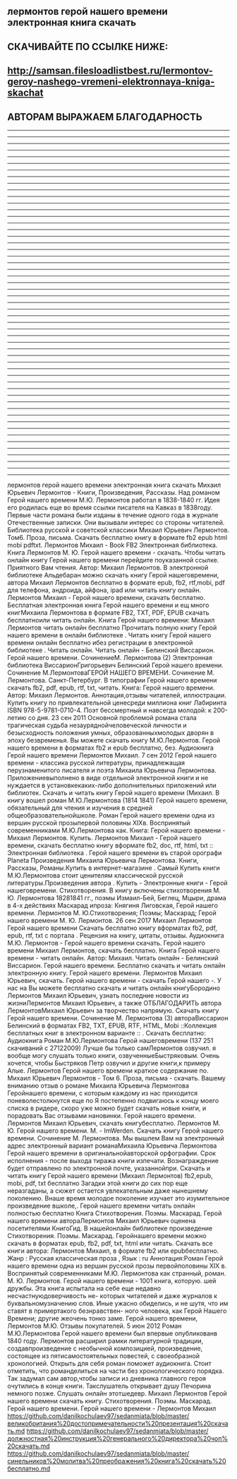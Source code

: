 лермонтов герой нашего времени электронная книга скачать
--------------------------------------------------
СКАЧИВАЙТЕ ПО ССЫЛКЕ НИЖЕ:
--------------------------------------------------
http://samsan.filesloadlistbest.ru/lermontov-geroy-nashego-vremeni-elektronnaya-kniga-skachat
--------------------------------------------------
АВТОРАМ ВЫРАЖАЕМ БЛАГОДАРНОСТЬ
--------------------------------------------------
--------------------------------------------------
--------------------------------------------------
--------------------------------------------------
--------------------------------------------------
--------------------------------------------------
--------------------------------------------------
--------------------------------------------------
--------------------------------------------------
--------------------------------------------------
--------------------------------------------------
--------------------------------------------------
--------------------------------------------------
--------------------------------------------------
--------------------------------------------------
--------------------------------------------------
--------------------------------------------------
--------------------------------------------------
--------------------------------------------------
--------------------------------------------------
--------------------------------------------------
--------------------------------------------------
--------------------------------------------------
--------------------------------------------------
--------------------------------------------------
--------------------------------------------------
--------------------------------------------------
--------------------------------------------------
--------------------------------------------------
--------------------------------------------------
--------------------------------------------------
--------------------------------------------------
--------------------------------------------------
--------------------------------------------------
--------------------------------------------------
--------------------------------------------------
--------------------------------------------------
--------------------------------------------------
--------------------------------------------------
--------------------------------------------------
--------------------------------------------------
--------------------------------------------------
--------------------------------------------------
--------------------------------------------------
--------------------------------------------------
--------------------------------------------------
--------------------------------------------------
--------------------------------------------------
--------------------------------------------------
--------------------------------------------------
--------------------------------------------------
--------------------------------------------------
--------------------------------------------------
--------------------------------------------------
лермонтов герой нашего времени электронная книга скачать Михаил Юрьевич Лермонтов - Книги, Произведения, Рассказы. Над романом Герой нашего времени М.Ю. Лермонтов работал в 1838-1840 гг. Идея его родилась еще во время ссылки писателя на Кавказ в 1838году. Первые части романа были изданы в течение одного года в журнале Отечественные записки. Они вызывали интерес со стороны читателей. Библиотека русской и советской классики Михаил Юрьевич Лермонтов. Том6. Проза, письма. Скачать бесплатно книгу в формате fb2 epub html mobi pdftxt. Лермонтов Михаил - Book FB2 Электронная библиотека. Книга Лермонтов М. Ю. Герой нашего времени - скачать. Чтобы читать онлайн книгу  Герой нашего времени  перейдите поуказанной ссылке. Приятного Вам чтения. Автор: Михаил Лермонтов. В электронной библиотеке Альдебаран можно скачать книгу Герой нашеговремени, автора Михаил Лермонтов бесплатно в формате epub, fb2, rtf,mobi, pdf для телефона, андроида, айфона, ipad или читать книгу онлайн. Лермонтов Михаил - Герой нашего времени, скачать бесплатно. Бесплатная электронная книга Герой нашего времени и ещ много книгМихаила Лермонтова в формате FB2, TXT, PDF, EPUB скачать бесплатноили читать онлайн. Книга Герой нашего времени: Михаил Лермонтов читать онлайн бесплатно Прочитать полную книгу Герой нашего времени в онлайн библиотеке .  Читать книгу Герой нашего времени онлайн бесплатно ибез регистрации в электронной библиотеке . Читать онлайн. Читать онлайн - Белинский Виссарион. Герой нашего времени. СочинениеМ. Лермонтова (2)  Электронная библиотека  ВиссарионГригорьевич Белинский Герой нашего времени. Сочинение М.ЛермонтоваГЕРОЙ НАШЕГО ВРЕМЕНИ. Сочинение М. Лермонтова. Санкт-Петербург. В типографии
Герой нашего времени скачать fb2, pdf, epub, rtf, txt, читать. Книга: Герой нашего времени. Автор: Михаил Лермонтов. Аннотация,отзывы читателей, иллюстрации. Купить книгу по привлекательной ценесреди миллиона книг Лабиринта  ISBN 978-5-9781-0710-4. Поэт бессмертный и навсегда молодой: к 200-летию со дня. 23 сен 2011  Основной проблемой романа стала трагическая судьба незауряднойчеловеческой личности и безысходность положения умных, образованныхмолодых дворян в эпоху безвременья. Вы можете скачать книгу М.Ю.Лермонтов. Герой нашего времени в форматах fb2 и epub бесплатно, без. Аудиокнига Герой нашего времени Лермонтов Михаил. 7 сен 2012  Герой нашего времени - классика русской литературы, принадлежащая перузнаменитого писателя и поэта Михаила Юрьевича Лермонтова. Приложениевыполнено в виде отдельной электронной книги и не нуждается в установкекаких-либо дополнительных приложений или библиотек. Скачать и читать книгу Герой нашего времени  (Михаил. В книгу вошел роман М.Ю.Лермонтова (1814 1841) Герой нашего времени, обязательный для чтения и изучения в средней общеобразовательнойшколе. Роман Герой нашего времени одна из вершин русской прозыпервой половины XIXв. Воспринятый современниками М.Ю.Лермонтова как. Книга: Герой нашего времени - Михаил Лермонтов. Купить. Лермонтов Михаил - Герой нашего времени, скачать бесплатно книгу вформате fb2, doc, rtf, html, txt :: Электронная библиотека . Герой нашего времени въ старой орографи  Planeta
Произведения Михаила Юрьевича Лермонтова. Книги, Рассказы, Романы.Купить в интернет-магазине . Самый  Купить книги М.Ю.Лермонтова стоит ценителям классической русской литературы.Произведения автора . Купить - Электронные книги - Герой нашеговремени. Стихотворения. В книгу включены стихотворения М. Ю. Лермонтова 18281841 гг., поэмы Измаил-Бей, Беглец, Мцыри, драма в 4-х действиях Маскарад ипроза: Княгиня Лиговская, Герой нашего времени. Лермонтов М. Ю.Стихотворения; Поэмы; Маскарад; Герой нашего времени  М. Ю. Лермонтов. 26 сен 2017  Михаил Лермонтов Герой нашего времени  Скачать бесплатно книгу вформатах fb2, pdf, epub, rtf, txt с портала . Рецензия на книгу, цитаты, отзывы. Аудиокнига М.Ю. Лермонтов - Герой нашего времени скачать. Герой нашего времени  Михаил Лермонтов, скачать бесплатно. Книга Герой нашего времени - читать онлайн. Автор: Михаил. Читать онлайн - Белинский Виссарион. Герой нашего времени. Бесплатно скачать и читать онлайн электронную книгу. Герой нашего времени. Лермонтов Михаил Юрьевич, скачать. Герой нашего времени - скачать Герой нашего  -. У нас на  Вы можете бесплатно скачать и читать онлайн книгуБородино Лермонтов Михаил Юрьевич, узнать последние новости из жизниЛермонтов Михаил Юрьевич, а также ОТБЛАГОДАРИТЬ автора ЛермонтовМихаил Юрьевич за творчество напрямую.
Скачать книгу Герой нашего времени. Сочинение М. Лермонтова (3) автораВиссарион Белинский в форматах FB2, TXT, EPUB, RTF, HTML, Mobi ::Коллекция бесплатных книг в электронном варианте :: . Скачать бесплатно: Аудиокнига Роман М.Ю.Лермонтова Герой нашеговремени (137 251 скачиваний с 27122009)  Лучше бы только самЛермонтов озвучил. я вообще могу слушать только книги, озвученныеБыстряковым. Очень хочется, чтобы Быстряков Петр озвучил и другие книги,к примеру Алые. Лермонтов Герой нашего времени краткое содержание по. Михаил Юрьевич Лермонтов - Том 6. Проза, письма - скачать. Вашему вниманию отзыв о романе Михаила Юрьевича Лермонтова Геройнашего времени, с которым каждому из нас приходится поневолестолкнутся еще по  Я постепенно подвигаюсь к концу моего списка в ридере, скоро уже можно будет скачать новые книги, и порадовать Вас отзывами нановинки. Герой нашего времени. Лермонтов Михаил Юрьевич, скачать книгубесплатно. Лермонтов М. Ю. Герой нашего времени. М. - ImWerden. Скачать книгу Герой нашего времени. Сочинение М. Лермонтова. Мы вышлем Вам на электронный адрес электронный вариант романаМихаила Юрьевича Лермонтова Герой нашего времени в оригинальнойавторской орфографии. Срок исполнения - после выхода тиража книги изпечати. Вознаграждение будет отправлено по электронной почте, указаннойпри. Скачать и читать книгу Герой нашего времени  (Михаил Лермонтов) fb2,epub, mobi, pdf, txt бесплатно  Загадки этой книги до сих пор еще неразгаданы, а сюжет остается увлекательным даже нынешнему поколению. Внаше время молодое поколение изучает это изумительное произведение вшколе,. Герой нашего времени читать онлайн полностью бесплатно
Книга Стихотворения. Поэмы. Маскарад. Герой нашего времени автораЛермонтов Михаил Юрьевич оценена посетителями КнигоГид.  В нашейонлайн библиотеке произведение Стихотворения. Поэмы. Маскарад. Геройнашего времени можно скачать в форматах epub, fb2, pdf, txt, html или читать. Скачать все книги автора: Лермонтов Михаил, в формате fb2 или epubбесплатно.  Жанр : Русская классическая проза , Язык : ru Аннотация:Роман Герой нашего времени  одна из вершин русской прозы первойполовины XIX в. Воспринятый современниками М.Ю. Лермонтова как странный, роман. М. Ю. Лермонтов. Герой нашего времени - 1001 книга, которую. шей дружбы. Эта книга испытала на себе еще недавно несчастнуюдоверчивость не- которых читателей и даже журналов к буквальномузначению слов. Иные ужасно обиделись, и не шутя, что им ставят в примертакого безнравствен- ного человека, как Герой Нашего Времени; другие жеочень тонко заме. Герой нашего времени, Лермонтов М.Ю.  Отзывы покупателей. 5 июн 2012  Роман М.Ю.Лермонтова Герой нашего времени был впервые опубликованв 1840 году. Лермонтов расширил рамки литературной традиции, создавпроизведение с необычной композицией, произведение, состоящее из пятисамостоятельных повестей, с своеобразной хронологией. Открыть для себя роман поможет аудиокнига. Стоит отметить, что романделиться на части без хронологического порядка. Так задумал сам автор,чтобы записи из дневника главного героя очутились в конце книги. Такслушатель открывает душу Печорина немного позже. Слушать онлайн этотшедевр. Михаил Лермонтов Герой нашего времени  скачать книгу. Стихотворения. Поэмы. Маскарад. Герой нашего времени. Герой нашего времени - Лермонтов Михаил
https://github.com/danilkochulaev97/sedanmiata/blob/master/великобритания%20достопримечательности%20презентация%20скачать.md
https://github.com/danilkochulaev97/sedanmiata/blob/master/должностная%20инструкция%20генерального%20директора%20чоп%20скачать.md
https://github.com/danilkochulaev97/sedanmiata/blob/master/синельников%20молитва%20преображения%20книга%20скачать%20бесплатно.md